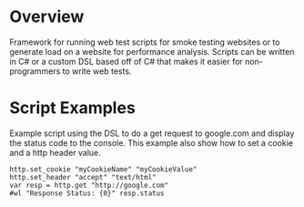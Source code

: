 Overview
===================

Framework for running web test scripts for smoke testing websites or to generate load on a website for performance analysis. Scripts can be written in C# or a custom DSL based off of C# that makes it easier for non-programmers to write web tests.

Script Examples
===================

Example script using the DSL to do a get request to google.com and display the status code to the console. This example also show how to set a cookie and a http header value.

```
http.set_cookie "myCookieName" "myCookieValue"
http.set_header "accept" "text/html"
var resp = http.get "http://google.com"
#wl "Response Status: {0}" resp.status
```
